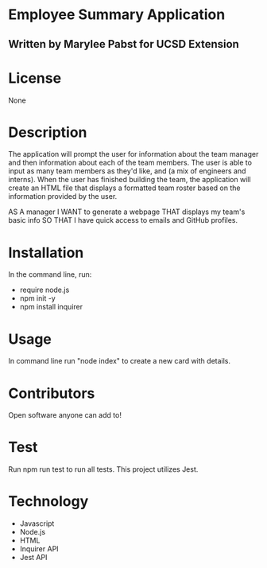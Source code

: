 # Employee Summary Application 
## Written by Marylee Pabst for UCSD Extension

# License 
None
# Description 
The application will prompt the user for information about the team manager and then information about each of the team members. The user is able to input as many team members as they'd like, and (a mix of engineers and interns). When the user has finished building the team, the application will create an HTML file that displays a formatted team roster based on the information provided by the user.

AS A manager I WANT to generate a webpage THAT displays my team's basic info SO THAT I have quick access to emails and GitHub profiles.
# Installation
 In the command line, run:

* require node.js
* npm init -y
* npm install inquirer
# Usage
 In command line run "node index" to create a new card with details. 
# Contributors
Open software anyone can add to!
# Test
 Run npm run test to run all tests. This project utilizes Jest.
 
# Technology
 * Javascript
 * Node.js
 * HTML
 * Inquirer API
 * Jest API